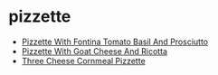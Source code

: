 # pizzette

 * [Pizzette With Fontina Tomato Basil And Prosciutto](../../index/p/pizzette-with-fontina-tomato-basil-and-prosciutto-234405.json)
 * [Pizzette With Goat Cheese And Ricotta](../../index/p/pizzette-with-goat-cheese-and-ricotta-237340.json)
 * [Three Cheese Cornmeal Pizzette](../../index/t/three-cheese-cornmeal-pizzette-13475.json)

